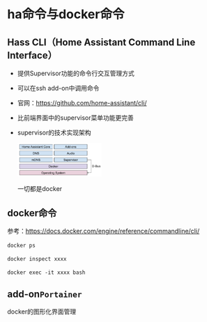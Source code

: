 # ha命令与docker命令

## Hass CLI（Home Assistant Command Line Interface）

- 提供Supervisor功能的命令行交互管理方式

- 可以在ssh add-on中调用命令

- 官网：https://github.com/home-assistant/cli/

- 比前端界面中的supervisor菜单功能更完善

- supervisor的技术实现架构

    <img src="images/ha_architecture_2020.png" width="40%">

    一切都是docker

## docker命令

参考：https://docs.docker.com/engine/reference/commandline/cli/

`docker ps`

`docker inspect xxxx`

`docker exec -it xxxx bash`

## add-on`Portainer`

docker的图形化界面管理